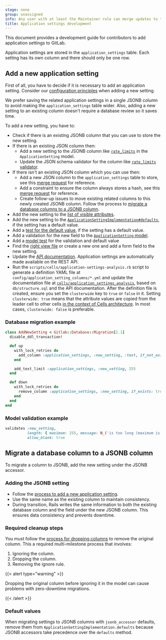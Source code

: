 ```yaml
---
stage: none
group: unassigned
info: Any user with at least the Maintainer role can merge updates to this content. For details, see https://docs.gitlab.com/ee/development/development_processes.html#development-guidelines-review.
title: Application settings development
---
```


This document provides a development guide for contributors to add application
settings to GitLab.

Application settings are stored in the `application_settings` table. Each setting has its own column and there should only be one row.

## Add a new application setting

First of all, you have to decide if it is necessary to add an application setting.
Consider our [configuration principles](https://handbook.gitlab.com/handbook/product/product-principles/#configuration-principles) when adding a new setting.

We prefer saving the related application settings in a single JSONB column to avoid making the `application_settings`
table wider. Also, adding a new setting to an existing column doesn't require a database review so it saves time.

To add a new setting, you have to:

- Check if there is an existing JSONB column that you can use to store the new setting.
- If there is an existing JSON column then:
  - Add a new setting to the JSONB column like [`rate_limits`](https://gitlab.com/gitlab-org/gitlab/-/blob/63b37287ae028842fcdcf56d311e6bb0c7e09e79/app/models/application_setting.rb#L603)
    in the `ApplicationSetting` model.
  - Update the JSON schema validator for the column like [`rate_limits` validator](https://gitlab.com/gitlab-org/gitlab/-/blob/63b37287ae028842fcdcf56d311e6bb0c7e09e79/app/validators/json_schemas/application_setting_rate_limits.json).
- If there isn't an existing JSON column which you can use then:
  - Add a new JSON column to the `application_settings` table to store, see this [merge request](https://gitlab.com/gitlab-org/gitlab/-/merge_requests/140633/diffs) for reference.
  - Add a constraint to ensure the column always stores a hash, see this [merge request](https://gitlab.com/gitlab-org/gitlab/-/merge_requests/141765/diffs) for reference.
  - Create follow-up issues to move existing related columns to this newly created JSONB column. Follow the process to [migrate a database columns to a JSONB column](#migrate-a-database-column-to-a-jsonb-column).
- Add the new setting to the [list of visible attributes](https://gitlab.com/gitlab-org/gitlab/-/blob/6f33ad46ffeac454c6c9ce92d6ba328a72f062fd/app/helpers/application_settings_helper.rb#L215).
- Add the new setting to the [`ApplicationSettingImplementation#defaults`](https://gitlab.com/gitlab-org/gitlab/-/blob/6f33ad46ffeac454c6c9ce92d6ba328a72f062fd/app/models/application_setting_implementation.rb#L36), if the setting has a default value.
- Add a [test for the default value](https://gitlab.com/gitlab-org/gitlab/-/blob/6f33ad46ffeac454c6c9ce92d6ba328a72f062fd/spec/models/application_setting_spec.rb#L20), if the setting has a default value.
- Add a validation for the new field to the [`ApplicationSetting` model](https://gitlab.com/gitlab-org/gitlab/-/blob/6f33ad46ffeac454c6c9ce92d6ba328a72f062fd/app/models/application_setting.rb).
- Add a [model test](https://gitlab.com/gitlab-org/gitlab/-/blob/6f33ad46ffeac454c6c9ce92d6ba328a72f062fd/spec/models/application_setting_spec.rb) for the validation and default value
- Find the [right view file](https://gitlab.com/gitlab-org/gitlab/-/tree/26ad8f4086c03283814bda50ff6e7043902cdbff/app/views/admin/application_settings) or create a new one and add a form field to the new setting.
- Update the [API documentation](https://gitlab.com/gitlab-org/gitlab/-/blob/6f33ad46ffeac454c6c9ce92d6ba328a72f062fd/doc/api/settings.md). Application settings are automatically made available on the REST API.
- Run the `scripts/cells/application-settings-analysis.rb` script to generate a definition YAML file at `config/application_setting_columns/*.yml` and update the documentation file at
  [`cells/application_settings_analysis`](cells/application_settings_analysis.md), based on `db/structure.sql` and the API documentation. After the definition file is created, ensure you set the
  `clusterwide` key to `true` or `false` in it. Setting `clusterwide: true` means that the attribute values are copied from the leader cell to other cells
  [in the context of Cells architecture](https://handbook.gitlab.com/handbook/engineering/architecture/design-documents/cells/impacted_features/admin-area/). In most cases, `clusterwide: false` is preferable.

### Database migration example

```ruby
class AddNewSetting < Gitlab::Database::Migration[2.1]
  disable_ddl_transaction!

  def up
    with_lock_retries do
      add_column :application_settings, :new_setting, :text, if_not_exists: true
    end

    add_text_limit :application_settings, :new_setting, 255
  end

  def down
    with_lock_retries do
      remove_column :application_settings, :new_setting, if_exists: true
    end
  end
end
```

### Model validation example

```ruby
validates :new_setting,
          length: { maximum: 255, message: N_('is too long (maximum is %{count} characters)') },
          allow_blank: true
```

## Migrate a database column to a JSONB column

To migrate a column to JSONB, add the new setting under the JSONB accessor.

### Adding the JSONB setting

- Follow the [process to add a new application setting](#add-a-new-application-setting).
- Use the same name as the existing column to maintain consistency.
- During transition, Rails writes the same information to both the existing database
column and the field under the new JSONB column. This ensures data consistency and
prevents downtime.

### Required cleanup steps

You must follow the [process for dropping columns](database/avoiding_downtime_in_migrations.md#dropping-columns)
to remove the original column. This a required multi-milestone process that involves:

1. Ignoring the column.
1. Dropping the column.
1. Removing the ignore rule.

{{< alert type="warning" >}}

Dropping the original column before ignoring it in the model can cause problems with zero-downtime migrations.

{{< /alert >}}

### Default values

When migrating settings to JSONB columns with `jsonb_accessor` defaults,
remove them from `ApplicationSettingImplementation.defaults` because
JSONB accessors take precedence over the `defaults` method.
